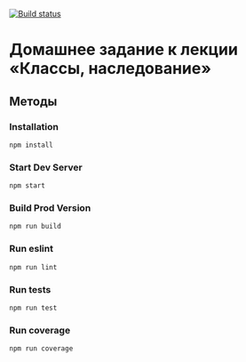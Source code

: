 [![Build status](https://ci.appveyor.com/api/projects/status/qq6ct4suf5xhbvtn/branch/master?svg=true)](https://ci.appveyor.com/project/Sergey17777/ajs-1-5-2-methods/branch/master)

# Домашнее задание к лекции «Классы, наследование»

## Методы

### Installation

```
npm install
```

### Start Dev Server

```
npm start
```

### Build Prod Version

```
npm run build
```

### Run eslint

```
npm run lint
```

### Run tests

```
npm run test
```

### Run coverage

```
npm run coverage
```
